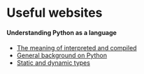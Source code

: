 # Useful websites

#### Understanding Python as a language
- [The meaning of interpreted and compiled](https://nedbatchelder.com/blog/201803/is_python_interpreted_or_compiled_yes.html)
- [General background on Python](https://python.swaroopch.com/about_python.html)
- [Static and dynamic types](https://hackernoon.com/i-finally-understand-static-vs-dynamic-typing-and-you-will-too-ad0c2bd0acc7)
